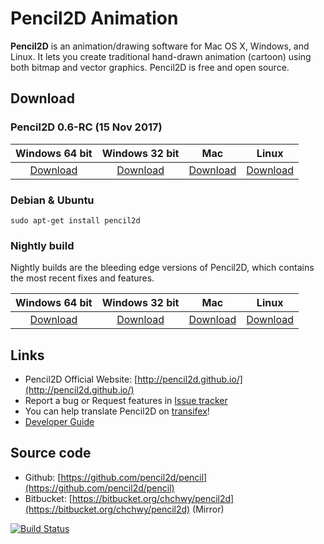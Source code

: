 # Pencil2D Animation

**Pencil2D** is an animation/drawing software for Mac OS X, Windows, and Linux. It lets you create traditional hand-drawn animation (cartoon) using both bitmap and vector graphics. Pencil2D is free and open source.

## Download ###

### Pencil2D 0.6-RC  (15 Nov 2017)

| Windows 64 bit   | Windows 32 bit    | Mac             | Linux             |
| :--------------: | :---------------: | :-------------: | :---------------: |
| [Download][0]    | [Download][1]     | [Download][2]   | [Download][3]     |

[0]: https://github.com/pencil2d/pencil/releases/download/0.6-rc/pencil2d-win64-2017-11-15.zip
[1]: https://github.com/pencil2d/pencil/releases/download/0.6-rc/pencil2d-win32-2017-11-15.zip
[2]: https://github.com/pencil2d/pencil/releases/download/0.6-rc/pencil2d-mac-2017-11-15.zip
[3]: https://github.com/pencil2d/pencil/releases/download/0.6-rc/pencil2d-linux-2017-11-15.AppImage

### Debian & Ubuntu
    
    sudo apt-get install pencil2d

### Nightly build

Nightly builds are the bleeding edge versions of Pencil2D, which contains the most recent fixes and features.

| Windows 64 bit   | Windows 32 bit    | Mac             | Linux             |
| :--------------: | :---------------: | :-------------: | :---------------: |
| [Download][0]    | [Download][1]     | [Download][2]   | [Download][3]     |

[0]: https://goo.gl/0rbHu6
[1]: https://goo.gl/5pZXED
[2]: https://goo.gl/PXsLCI
[3]: https://goo.gl/NQuJYr

## Links

* Pencil2D Official Website: [http://pencil2d.github.io/](http://pencil2d.github.io/)
* Report a bug or Request features in [Issue tracker](https://github.com/pencil2d/pencil/issues)
* You can help translate Pencil2D on [transifex](https://www.transifex.com/pencil2d/)!
* [Developer Guide](https://github.com/pencil2d/pencil/wiki)

## Source code

* Github: [https://github.com/pencil2d/pencil](https://github.com/pencil2d/pencil)
* Bitbucket: [https://bitbucket.org/chchwy/pencil2d](https://bitbucket.org/chchwy/pencil2d) (Mirror)

[![Build Status](https://travis-ci.org/chchwy/pencil2d.svg?branch=master)](https://travis-ci.org/chchwy/pencil2d)
